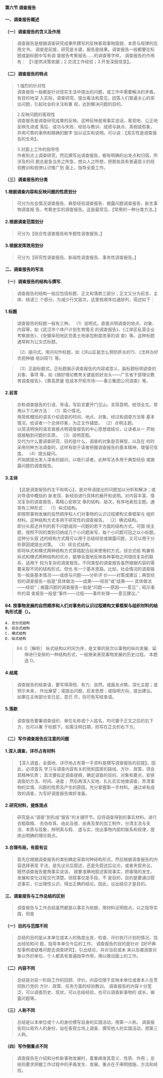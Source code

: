 #### 第六节 调查报告
#### 一、调查报告概述
#### （一）调查报告的含义及作用
>   调查报告是根据调查研究成果所撰写的反映客观事物面貌、本质与规律的应用文书。
    调查是前提，研究是关键，报告是结果。调查报告一般都要在标题或副标题中写有调
    查报告考察报告……的调查等字样。
    调查报告的作用有：
    【1.提供决策依据；2.交流工作经验；3.开发深层信息】。
        
#### （二）调查报告的特点
>   1.强烈的针对性    
        调查报告一般都是针对现实生活中提出的问题，或工作中需要解决的矛盾，有目的地深
    入实际，调查研究，提出看法和意见，回答人们普遍关心的突出问题，引起社会的关注和重
    视，达到解决问题的目的。
    
>   2.反映问题的客观性    
        调查报告是调查研究成果的反映。这种反映是用事实说话，客观地、公正地反映先进或
    落后、成功与失败、经验与教训、成绩与缺点、真相或假象，并用可靠的事例和精确的数字
    加以证实和说明。可以说：【真实性是调查报告的生命】。
    
>   3.对面上工作的指导性    
        作者到点上调查研究，然后撰写出调查报告，都有明确的出发点和归宿，所涉及的问
    题总是急当务之所急，想众人之所想，把那些具有普遍意义的经验教训和规律认识推广到
    面上，指导全面工作。
    
#### （三）调查报告的分类
#### 1.根据调查内容和反映问题的性质划分
>   可分为社会情况调查报告、典型经验调查报告、揭露问题调查报告、新生事物调查报
    告、考察史实的调查报告。这是最常见、【常用的一种分类方法。】
    
#### 2.根据调查范围划分
>   可分为【综合性调查报告和专题性调查报告。】

#### 3.根据发挥效用划分
>   可分为【研究性调查报告、新闻性调查报告、事务性调查报告。】



#### 二、调查报告的写法
#### （一）调查报告的结构与撰写.
>   调查报告的结构一般应包括标题、正文和落款三部分；正文又分为前言、主体、结语三
个部分。为减少行文层次，这里依顺序拉通排列，简述如下：

#### 1.标題
>   调查报告的标题一般有三种。
>   （1）说明式。直接点明调查的地点、对象、内容等，如《武汉市个体户计划生育情况
    的调查报告》、《江岸区私营企业考察报告》、《安徽阜阳地区完善土地承包制度改革的调
    查》等。这种标题通常称为公文式标题。
    
>   （2）提问式。用问句作标题，如《洪山区是怎么预防肝炎的?》、《怎样办好农民种植
    培训班?》等。
    
>   （3）正副标题式。正标题揭示调查报告的内容或意义，副标题标明调查的对象、事项
    等，如《搞好理论教育关键是抓好龙头——广东省干部理论教育调查报告》、《靠高质量
    低成本开拓市场——春兰集团公司调查》等。
#### 2.前言
>   亦称调查报告的引语、导语。写前言要开门见山，言简意明，统领全文。常用以下几种方法：
（1）简介情况。   
        用简练概括的语言介绍调查的时间、地点、对象、经过和调查方法等
    基本情况，给读者一个总体印象，为正文作铺垫。
（2）点明主题。   
        以简洁明快的语言直接点明调查报告的中心思想或结论，让读者从一
    开始就接触到问题的实质。
（3）说明意图。   
        交代为什么要调查研究、目的是什么，调查的对象是否典型，以及在
    何时采用何种方法调查的，这样有助于读者把握调查报告的基本精神，增强可信度。
（4）提出疑问。   
        开始就提出发人深省的疑问，以吸引读者。此种写法多用于典型经验
    或揭露问题的调查报告。
    
    
#### 3.主体
>   【这是调查报告的主干和核心】，是对导语提出的问题加以分析和解决；或对导语中概括的
新发现、新经验进行具体的展开和说明。对内容丰富、情况复杂的调查报告，需精心安排文
章的结构、层次，有序地表现主题。通常有三种形式：
（1）纵式结构。        
        即按照事物发展的自然顺序和人们对事物的认识过程建构文章框架与
    组织材料。这种结构方式多用于研究性的调查报告。
（2）横式结构。        
        即分头叙述并列的若干问题或同一问题的若干方面的结构方式。可围
    绕主题，按照不同的类别归纳成几个小问题来写，每个小问题可冠之以小标题。这种分头叙
    述的结构方式既可以用于总结经验或揭露问题，又可以用于分析原因或提出对策。
（3）综合式结构。        
        即将纵式和横式两种结构方式穿插配合起来使用的方式。综合式结
    构兼有纵式和横式两种结构的优点，能够全面地反映各种事物之间错综复杂的联系，适用于
    较为复杂的调查报告。不同类型的调查报告虽然根据内容的需要采取不同的结构形式。但也
    有一个基本思路。比如，社会情况的调查报告一般是基本情况——成绩与问题——分析评
    价——对策或建议；典型经验的调查报告一般是“具体做法——成果——经验”或“成果——
    具体做法——经验”；揭露问题的调查报告一般是“问题——原因——意见”；昭示事件的调
    查报告一般是“事件——过程——事件处理——意见建议。”

#### 64. 按事物发展的自然顺序和人们对事务的认识过程建构文章框架与组织材料的结构形式是（）。
    A. 总分式结构 
    B. 综合式结构
    C. 横式结构 
    D. 纵式结构
>   64. D［解析］ 纵式结构以时间为序，是文章的层次以事物的纵向发展、延
    伸进行安排的一种结构形式，一般用来表现事物发展的历史过程。 本题选 D。

    
#### 4.结尾
>   调查报告的结束语，要写得简短、有力、自然。或画龙点睛，深化主题；或预示未来，
    作出展望；或提出问题，启发思想；或指明方向，提出建议。如果在主体部分言已足，意已
    尽，则可免写结束语。
    
#### 5.落款
>   调查报告要署调查组织、单位名称或个人姓名，均可置于正文之后的右下方，也可以署
    于标题下。如需注明日期，则写在正文的右下方。
    
#### （二）写作调查报告应注意的问题
#### 1.深入调查，详尽占有材料
>   【深入调査，全面地、详尽地占有第一手资料是撰写调查报告的前提】。因此，必须首先
    学习与调查内容有关的党和国家的路线、方针、政策，领会其精神实质；
    其次要拟定调查提纲，确定调查的目的、对象和要点，安排调查的方法、时间、进度；
    然后再深入实地、扎扎实实地做调查，弄清事物的实情、问题的性质及产生的原因，充分掌握第一手材料。
    通过卓有成效的调查，为写好调查报告做好准备。
    
#### 2.研究材料，提炼观点
>   研究是从“调查”到形成“报告”的关键环节。应将调查得到的事实材料，进行去粗取精、
    去伪存真、由此及彼、由表及里的加工制作，分清主流与支流、本质与现象，辨明真与假、
    虚与实，找出事物内部的联系和规律，提炼出明确的理论观点。
    
#### 3.合理布局，有叙有议
>   首先应根据调查报告的类别确定采取何种结构形式，然后根据调查报告的内容选择表现
    手法，是先议论后叙述，还是先叙述后议论，或者夹叙夹议。既然调查报告要用事实说话，
    就要准确地叙述客观事实，把事情的发生、发展和变化过程交代清楚。但叙事仅是手段，不
    是目的，目的是要通过叙述事实，引出理性认识，得出正确的结论。因此，议出结论才是目的。

#### 三、调查报告与工作总结的区别
>   调查报告与工作总结虽然都是以事实为依据，用材料证明观点，以之指导实践，但是

#### （一）目的与范围不同
>   总结的目的是从本单位或本人的角度出发，检查、评价执行计划的情况，找出经验和问
    题，指导本单位今后的工作。
    调查报告的目的是针对【好坏典型事例或疑难问题去调查研究】，引出结论，并对当前或未
    来以及被调查对象以外的单位、个人都具有普遍指导作用，用以推动面上的工作。
    
#### （二）内容不同
>   总结是对前一阶段工作的回顾、评价。内容仅限于反映本单位或者本人在贯彻执行党的
    方针、政策、任务方面的经验教训。
    调查报告的内容十分宽泛，可以调查历史、现状，可以总结经验，也可以调查新事物的
    成长，揭露问题等。
    
#### （三）人称不同
>   总结是以本单位或个人的身份撰写自身的实践活动，用第一人称。
    调查报告则以局外人的身份，站在客观立场上调查、撰写他人的实践活动，用第三人称。
    
#### （四）写作侧重点不同
>   调查报告在介绍和分析新事物发展时，着重阐发其意义、性质、作用；
    总结则要求把握工作过程中的矛盾发生、发展，重点在于阐明措施、方法和经验。





